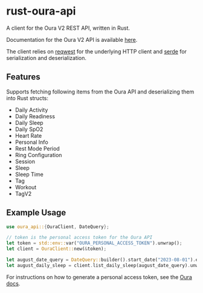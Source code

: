 # rust-oura-api

A client for the Oura V2 REST API, written in Rust.

Documentation for the Oura V2 API is available [here](https://cloud.ouraring.com/v2/docs).

The client relies on [reqwest](https://docs.rs/reqwest/latest/reqwest/) for the underlying HTTP client and [serde](https://serde.rs) for serialization and deserialization.

## Features

Supports fetching following items from the Oura API and deserializing them into Rust structs:
-   Daily Activity
-   Daily Readiness
-   Daily Sleep
-   Daily SpO2
-   Heart Rate
-   Personal Info
-   Rest Mode Period
-   Ring Configuration
-   Session
-   Sleep
-   Sleep Time
-   Tag
-   Workout
-   TagV2

## Example Usage

```rust
use oura_api::{OuraClient, DateQuery};

// token is the personal access token for the Oura API
let token = std::env::var("OURA_PERSONAL_ACCESS_TOKEN").unwrap();
let client = OuraClient::new(&token);

let august_date_query = DateQuery::builder().start_date("2023-08-01").end_date("2023-08-31").build();
let august_daily_sleep = client.list_daily_sleep(august_date_query).unwrap();
```

For instructions on how to generate a personal access token, see the [Oura docs](https://cloud.ouraring.com/docs/authentication#personal-access-tokens).
